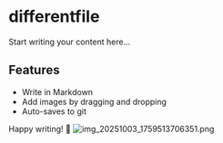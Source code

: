 <!-- content-name: differentfile -->

# differentfile

Start writing your content here...

## Features
- Write in Markdown
- Add images by dragging and dropping
- Auto-saves to git

Happy writing! 🎉
![img_20251003_1759513706351.png](/media/img_20251003_1759513706351.png)
